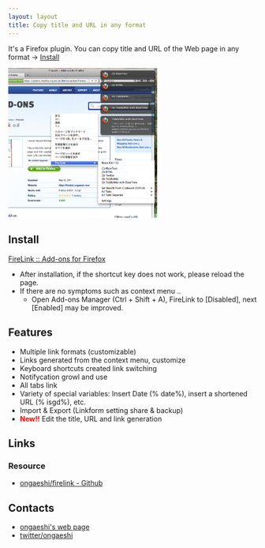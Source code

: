 ```yaml
---
layout: layout
title: Copy title and URL in any format
---
```

It's a Firefox plugin. You can copy title and URL of the Web page in any format -> [Install](https://addons.mozilla.org/en/firefox/addon/firelink/)

<img alt='firelink' src='/images/overview09.png' width='60%' />

## Install
[FireLink :: Add-ons for Firefox](https://addons.mozilla.org/en/firefox/addon/firelink/)

* After installation, if the shortcut key does not work, please reload the page.
* If there are no symptoms such as context menu ..
  * Open Add-ons Manager (Ctrl + Shift + A), FireLink to [Disabled], next [Enabled] may be improved.

## Features

* Multiple link formats (customizable)
* Links generated from the context menu, customize
* Keyboard shortcuts created link switching
* Notifycation growl and use
* All tabs link
* Variety of special variables: Insert Date (% date%), insert a shortened URL (% isgd%), etc.
* Import & Export (Linkform setting share & backup)
* <b><font color="red">New!!</font></b> Edit the title, URL and link generation

## Links
### Resource
* [ongaeshi/firelink - Github](https://github.com/ongaeshi/firelink)

## Contacts
* [ongaeshi's web page](http://ongaeshi.me/)
* [twitter/ongaeshi](https://twitter.com/ongaeshi)
